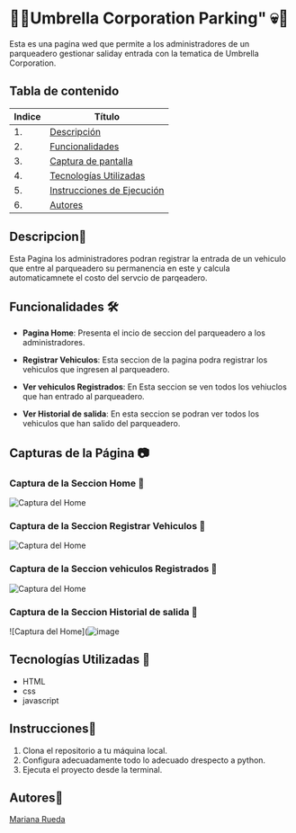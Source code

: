 # 🔬💀Umbrella Corporation Parking" 💀🔬

Esta es una pagina wed que permite a los administradores de un parqueadero gestionar saliday entrada con la tematica de Umbrella Corporation.


## Tabla de contenido
| Indice | Título  |
|--|--|
| 1. | [Descripción](#Descripcion) |
| 2. | [Funcionalidades](#Funcionalidades) |
| 3. | [Captura de pantalla](#Captura_de_pantalla) |
| 4. | [Tecnologías Utilizadas](#Tenologia_Usada) |
| 5. | [Instrucciones de Ejecución](#Instrucciones) |
| 6. | [Autores](#Autores) |


## Descripcion🚀
Esta Pagina los administradores podran registrar la entrada de un vehiculo que entre al parqueadero su permanencia en este y calcula automaticamnete el costo del servcio de parqeadero.




## Funcionalidades 🛠️

- **Pagina Home**: Presenta el incio de seccion del parqueadero a los administradores.

- **Registrar Vehiculos**: Esta seccion de la pagina podra registrar los vehiculos que ingresen al parqueadero.

- **Ver vehiculos Registrados**: En Esta seccion se ven todos los vehiuclos que han entrado al parqueadero.
  
- **Ver Historial de salida**: En esta seccion se podran ver todos los vehiculos que han salido del parqueadero.




## Capturas de la Página 📷

### Captura de la Seccion Home 🔬
![Captura del Home](https://github.com/user-attachments/assets/0ab5cfe1-44c2-4a80-a98f-5185d3a10e60)

### Captura de la Seccion Registrar Vehiculos 💉
![Captura del Home](https://github.com/user-attachments/assets/58171558-08e2-4587-a799-9b59cfef529e)


### Captura de la Seccion vehiculos Registrados 🦠
![Captura del Home](https://github.com/user-attachments/assets/8dc97691-faa9-4898-a15a-5e906292e270)


### Captura de la Seccion Historial de salida 🏢
![Captura del Home](![image](https://github.com/user-attachments/assets/5518f0f0-8393-46db-93ed-77be0c5e9a49)





## Tecnologías Utilizadas 📱

- HTML
- css
- javascript

## Instrucciones📐

1. Clona el repositorio a tu máquina local. 
2. Configura adecuadamente todo lo adecuado drespecto a python.
3. Ejecuta el proyecto desde la terminal.


## Autores👤

[Mariana Rueda](https://github.com/mariana34r)
